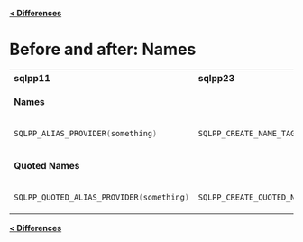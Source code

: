 [**\< Differences**](../differences-to-sqlpp11.md)

# Before and after: Names

<table>
<tr>
<th align="left">sqlpp11</th><th align="left">sqlpp23</th>
</tr>
</tr>
<tr><td colspan=2>

  **Names**

</td></tr>
<tr>
<td  valign="top">

```c++
SQLPP_ALIAS_PROVIDER(something)
```

</td>
<td valign="top">

```c++
SQLPP_CREATE_NAME_TAG(something);
```

</td>
</tr>
<tr><td colspan=2>

  **Quoted Names**

</td></tr>
<tr>
<td  valign="top">

```c++
SQLPP_QUOTED_ALIAS_PROVIDER(something)
```

</td>
<td valign="top">

```c++
SQLPP_CREATE_QUOTED_NAME_TAG(something);
```

</td>
</tr>
</table>

[**\< Differences**](../differences-to-sqlpp11.md)

